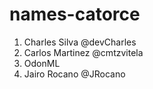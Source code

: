 # names-catorce

1. Charles Silva @devCharles
2. Carlos Martinez @cmtzvitela
3. OdonML
4. Jairo Rocano @JRocano
